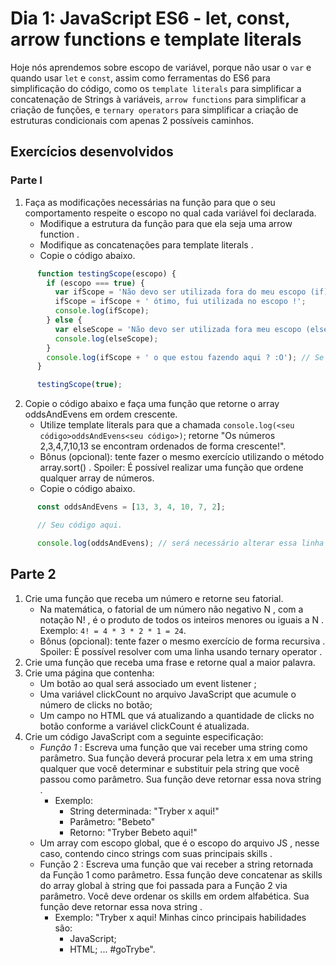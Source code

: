 # Dia 1: JavaScript ES6 - let, const, arrow functions e template literals

Hoje nós aprendemos sobre escopo de variável, porque não usar o `var` e quando usar `let` e `const`, assim como ferramentas do ES6 para simplificação do código, como os `template literals` para simplificar a concatenação de Strings à variáveis, `arrow functions` para simplificar a criação de funções, e `ternary operators` para simplificar a criação de estruturas condicionais com apenas 2 possíveis caminhos.

## Exercícios desenvolvidos

### Parte I

1. Faça as modificações necessárias na função para que o seu comportamento respeite o escopo no qual cada variável foi declarada.
    * Modifique a estrutura da função para que ela seja uma arrow function .
    * Modifique as concatenações para template literals .
    * Copie o código abaixo.

```javascript
      function testingScope(escopo) {
        if (escopo === true) {
          var ifScope = 'Não devo ser utilizada fora do meu escopo (if)';
          ifScope = ifScope + ' ótimo, fui utilizada no escopo !';
          console.log(ifScope);
        } else {
          var elseScope = 'Não devo ser utilizada fora meu escopo (else)';
          console.log(elseScope);
        }
        console.log(ifScope + ' o que estou fazendo aqui ? :O'); // Se necessário esta linha pode ser removida.
      }

      testingScope(true);
```

2. Copie o código abaixo e faça uma função que retorne o array oddsAndEvens em ordem crescente.
    * Utilize template literals para que a chamada `console.log(<seu código>oddsAndEvens<seu código>)`; retorne "Os números 2,3,4,7,10,13 se encontram ordenados de forma crescente!".
    * Bônus (opcional): tente fazer o mesmo exercício utilizando o método array.sort() . Spoiler: É possível realizar uma função que ordene qualquer array de números.
    * Copie o código abaixo.

```javascript
      const oddsAndEvens = [13, 3, 4, 10, 7, 2];

      // Seu código aqui.

      console.log(oddsAndEvens); // será necessário alterar essa linha 😉
```

## Parte 2

1. Crie uma função que receba um número e retorne seu fatorial.
    * Na matemática, o fatorial de um número não negativo N , com a notação N! , é o produto de todos os inteiros menores ou iguais a N . Exemplo: `4! = 4 * 3 * 2 * 1 = 24`.
    * Bônus (opcional): tente fazer o mesmo exercício de forma recursiva . Spoiler: É possível resolver com uma linha usando ternary operator .
2. Crie uma função que receba uma frase e retorne qual a maior palavra.
3. Crie uma página que contenha:
    * Um botão ao qual será associado um event listener ;
    * Uma variável clickCount no arquivo JavaScript que acumule o número de clicks no botão;
    * Um campo no HTML que vá atualizando a quantidade de clicks no botão conforme a variável clickCount é atualizada.
4. Crie um código JavaScript com a seguinte especificação:
    * *Função 1* : Escreva uma função que vai receber uma string como parâmetro. Sua função deverá procurar pela letra x em uma string qualquer que você determinar e substituir pela string que você passou como parâmetro. Sua função deve retornar essa nova string .
      * Exemplo:
        * String determinada: "Tryber x aqui!"
        * Parâmetro: "Bebeto"
        * Retorno: "Tryber Bebeto aqui!"
    * Um array com escopo global, que é o escopo do arquivo JS , nesse caso, contendo cinco strings com suas principais skills .
    * Função 2 : Escreva uma função que vai receber a string retornada da Função 1 como parâmetro. Essa função deve concatenar as skills do array global à string que foi passada para a Função 2 via parâmetro. Você deve ordenar os skills em ordem alfabética. Sua função deve retornar essa nova string .
      * Exemplo: "Tryber x aqui! Minhas cinco principais habilidades são:
        * JavaScript;
        * HTML; ... #goTrybe".
